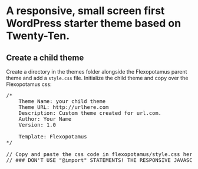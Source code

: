 # A responsive, small screen first WordPress starter theme based on Twenty-Ten. #

## Create a child theme ##
Create a directory in the themes folder alongside the Flexopotamus parent theme and add a <code>style.css</code> file. Initialize the child theme and copy over the Flexopotamus css:

<pre>
/*
	Theme Name: your child theme
	Theme URL: http://urlhere.com
	Description: Custom theme created for url.com.
	Author: Your Name
	Version: 1.0
	
	Template: Flexopotamus
*/

// Copy and paste the css code in flexopotamus/style.css here. Then add you child theme specific styles after. 
// ### DON'T USE "@import" STATEMENTS! THE RESPONSIVE JAVASCRIPT WON'T WORK IF YOU DO. ###
</pre>
